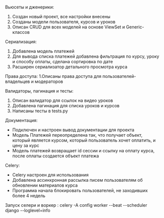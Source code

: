 Вьюсеты и дженерики:
1. Создан новый проект, все настройки внесены
2. Созданы модели пользователя, курсов и уроков
3. Описан CRUD для всех моделей на основе ViewSet и Generic-классов

Сериализация:
1. Добавлена модель платежей
2. Для вывода списка платежей добавлена фильтрация по курсу, уроку и способу оплаты, сделана сортировка по дате
3. Расширен сериализатор детального просмотра курса

Права доступа:
1.Описаны права доступа для пользователей-владельцев и модераторов


Валидаторы, пагинация и тесты:
1. Описан валидатор для ссылок на видео уроков
2. Добавлена пагинация для списка уроков и курсов
3. Написаны тесты в tests.py


Документация:
* Подключен и настроен вывод документации для проекта
* Модель Платежей переопределена так, что получает объект, который является курсом, который пользователь хочет оплатить, и цену за курс
* Модель платежей возвращает id сессии и ссылку на оплату курса, после оплаты создается объект платежа


Celery:
* Celery настроен для использования
* Добавлена ассинхронная рассылка писем пользователям об обновлении материалов курса
* Программа начала блокировать пользователей, не заходивших более 4 недель

Запуск селери и воркер : celery -A config worker --beat --scheduler django --loglevel=info